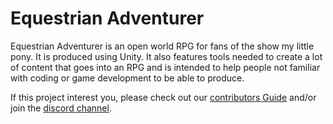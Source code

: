 # Equestrian Adventurer

Equestrian Adventurer is an open world RPG for fans of the show my little pony. It is produced using Unity. It also features tools needed to create a lot of content that goes into an RPG and is intended to help people not familiar with coding or game development to be able to produce.

If this project interest you, please check out our [contributors Guide][guide] and/or join the [discord channel][discord].

[guide]: https://docs.google.com/document/d/1-31N9oHC1dgefpe61xaYKTnrfMUgJOmhakfQ4hAqRfM/edit#heading=h.w92pftu2koz3
[discord]: https://discord.gg/DJNzbMd